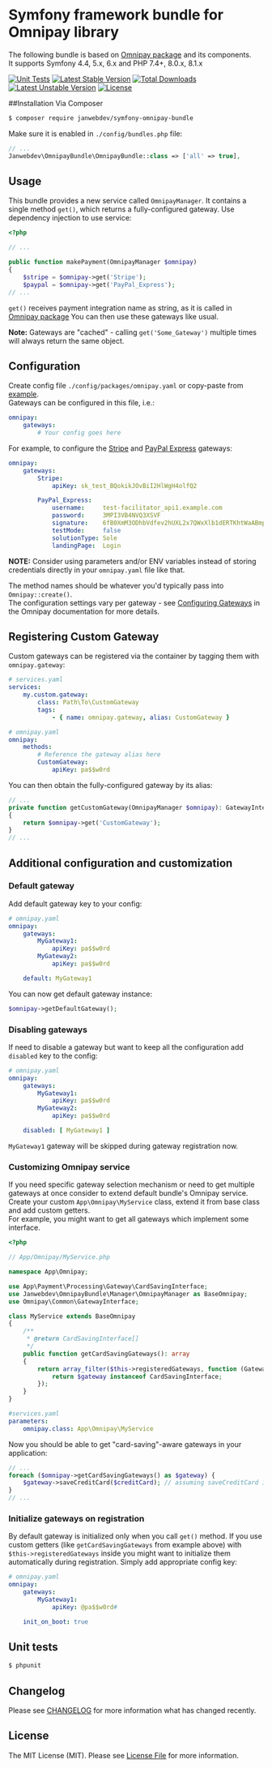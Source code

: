# Symfony framework bundle for Omnipay library
The following bundle
is based on [Omnipay package](https://github.com/thephpleague/omnipay) and its components.<br>
It supports Symfony 4.4, 5.x, 6.x and PHP 7.4+, 8.0.x, 8.1.x

[![Unit Tests](https://github.com/janwebdev/symfony-omnipay-bundle/actions/workflows/run-tests.yml/badge.svg)](https://github.com/janwebdev/symfony-omnipay-bundle/actions/workflows/run-tests.yml)
[![Latest Stable Version](https://poser.pugx.org/janwebdev/symfony-omnipay-bundle/v)](//packagist.org/packages/janwebdev/symfony-omnipay-bundle) [![Total Downloads](https://poser.pugx.org/janwebdev/symfony-omnipay-bundle/downloads)](//packagist.org/packages/janwebdev/symfony-omnipay-bundle) [![Latest Unstable Version](https://poser.pugx.org/janwebdev/omnipay-cardinity/v/unstable)](//packagist.org/packages/janwebdev/symfony-omnipay-bundle) [![License](https://poser.pugx.org/janwebdev/omnipay-cardinity/license)](//packagist.org/packages/janwebdev/symfony-omnipay-bundle)

##Installation
Via Composer

``` bash
$ composer require janwebdev/symfony-omnipay-bundle
```
Make sure it is enabled in `./config/bundles.php` file:

```php
// ...
Janwebdev\OmnipayBundle\OmnipayBundle::class => ['all' => true],
```
## Usage

This bundle provides a new service called `OmnipayManager`.  It contains a single method `get()`, which returns a fully-configured gateway. Use dependency injection to use service:

``` php
<?php

// ...

public function makePayment(OmnipayManager $omnipay)
{
    $stripe = $omnipay->get('Stripe');
    $paypal = $omnipay->get('PayPal_Express');
// ...
```
`get()` receives payment integration name as string, as it is called in [Omnipay package](https://github.com/thephpleague/omnipay)
You can then use these gateways like usual.

**Note:** Gateways are "cached" - calling `get('Some_Gateway')` multiple times will always return the same object.

## Configuration

Create config file `./config/packages/omnipay.yaml` or copy-paste from [example](config.example.yaml).<br>
Gateways can be configured in this file, i.e.:

``` yml
omnipay:
    gateways:
        # Your config goes here
```

For example, to configure the [Stripe](https://github.com/thephpleague/omnipay-stripe) and [PayPal Express](https://github.com/thephpleague/omnipay-paypal) gateways:

``` yml
omnipay:
    gateways:
        Stripe:
            apiKey: sk_test_BQokikJOvBiI2HlWgH4olfQ2

        PayPal_Express:
            username:     test-facilitator_api1.example.com
            password:     3MPI3VB4NVQ3XSVF
            signature:    6fB0XmM3ODhbVdfev2hUXL2x7QWxXlb1dERTKhtWaABmpiCK1wtfcWd.
            testMode:     false
            solutionType: Sole
            landingPage:  Login
```
**NOTE:** Consider using parameters and/or ENV variables instead of storing credentials directly in your `omnipay.yaml` file like that.

The method names should be whatever you'd typically pass into `Omnipay::create()`.<br>
The configuration settings vary per gateway - see
[Configuring Gateways](http://omnipay.thephpleague.com/gateways/configuring/) in the Omnipay documentation for more details.

## Registering Custom Gateway

Custom gateways can be registered via the container by tagging them with `omnipay.gateway`:

```yml
# services.yaml
services:
    my.custom.gateway:
        class: Path\To\CustomGateway
        tags:
            - { name: omnipay.gateway, alias: CustomGateway }

# omnipay.yaml
omnipay:
    methods:
        # Reference the gateway alias here
        CustomGateway:
            apiKey: pa$$w0rd
```

You can then obtain the fully-configured gateway by its alias:

```php
// ...
private function getCustomGateway(OmnipayManager $omnipay): GatewayInteface
{
    return $omnipay->get('CustomGateway');
}
// ...
```

## Additional configuration and customization

### Default gateway

Add default gateway key to your config:
```yml
# omnipay.yaml
omnipay:
    gateways:
        MyGateway1:
            apiKey: pa$$w0rd
        MyGateway2:
            apiKey: pa$$w0rd

    default: MyGateway1
```

You can now get default gateway instance:
```php
$omnipay->getDefaultGateway();
```

### Disabling gateways

If need to disable a gateway but want to keep all the configuration add `disabled` key to the config:
```yml
# omnipay.yaml
omnipay:
    gateways:
        MyGateway1:
            apiKey: pa$$w0rd
        MyGateway2:
            apiKey: pa$$w0rd

    disabled: [ MyGateway1 ]
```

`MyGateway1` gateway will be skipped during gateway registration now.

### Customizing Omnipay service

If you need specific gateway selection mechanism or need to get multiple gateways at once consider to extend
default bundle's Omnipay service. Create your custom `App\Omnipay\MyService` class, extend it from base class and add custom getters.<br> For
example, you might want to get all gateways which implement some interface.

```php
<?php

// App/Omnipay/MyService.php

namespace App\Omnipay;

use App\Payment\Processing\Gateway\CardSavingInterface;
use Janwebdev\OmnipayBundle\Manager\OmnipayManager as BaseOmnipay;
use Omnipay\Common\GatewayInterface;

class MyService extends BaseOmnipay
{
    /**
     * @return CardSavingInterface[]
     */
    public function getCardSavingGateways(): array
    {
        return array_filter($this->registeredGateways, function (GatewayInterface $gateway) {
            return $gateway instanceof CardSavingInterface;
        });
    }
}
```

```yml
#services.yaml
parameters:
    omnipay.class: App\Omnipay\MyService
```
Now you should be able to get "card-saving"-aware gateways in your application:
```php
// ...
foreach ($omnipay->getCardSavingGateways() as $gateway) {
    $gateway->saveCreditCard($creditCard); // assuming saveCreditCard is a part of CardSavingInterface interface
}
// ...
```

### Initialize gateways on registration

By default gateway is initialized only when you call `get()` method. If you use custom getters (like
`getCardSavingGateways` from example above) with `$this->registeredGateways` inside you might want to initialize them
automatically during registration. Simply add appropriate config key:
```yml
# omnipay.yaml
omnipay:
    gateways:
        MyGateway1:
            apiKey: @pa$$w0rd#

    init_on_boot: true
```
## Unit tests

``` bash
$ phpunit
```
## Changelog

Please see [CHANGELOG](CHANGELOG.md) for more information what has changed recently.
## License

The MIT License (MIT). Please see [License File](LICENSE.md) for more information.